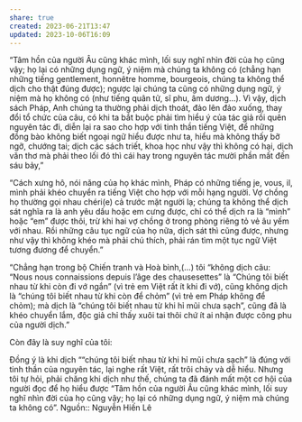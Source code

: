 ```yaml
---
share: true
created: 2023-06-21T13:47
updated: 2023-10-06T16:09
---
```


“Tâm hồn của người Âu cũng khác mình, lối suy nghĩ nhìn đời của họ cũng vậy; họ lại có những dụng ngữ, ý niệm mà chúng ta không có (chẳng hạn những tiếng gentlement, honnêtre homme, bourgeois, chúng ta không thể dịch cho thật đúng được); ngược lại chúng ta cũng có những dụng ngữ, ý niệm mà họ không có (như tiếng quân tử, sĩ phu, âm dương…). Vì vậy, dịch sách Pháp, Anh chúng ta thường phải dịch thoát, đảo lên đảo xuống, thay đổi tổ chức của câu, có khi ta bắt buộc phải tìm hiểu ý của tác giả rồi quên nguyên tác đi, diễn lại ra sao cho hợp với tinh thần tiếng Việt, để những đồng bào không biết ngoại ngữ hiểu được như ta, hiểu mà không thấy bỡ ngỡ, chướng tai; dịch các sách triết, khoa học như vậy thì không có hại, dịch văn thơ mà phải theo lối đó thì cái hay trong nguyên tác mười phần mất đến sáu bảy,”

“Cách xưng hô, nói năng của họ khác mình, Pháp có những tiếng je, vous, il, mình phải khéo chuyển ra tiếng Việt cho hợp với mỗi hạng người. Vợ chồng họ thường gọi nhau chéri(e) cả trước mặt người lạ; chúng ta không thể dịch sát nghĩa ra là anh yêu dấu hoặc em cưng được, chỉ có thể dịch ra là “mình” hoặc “em” được thôi, trừ khi hai vợ chồng ở trong phòng riêng tỏ vẻ âu yếm với nhau. Rồi những câu tục ngữ của họ nữa, dịch sát thì cũng được, nhưng như vậy thì không khéo mà phải chú thích, phải rán tìm một tục ngữ Việt tương đương để chuyển.”

“Chẳng hạn trong bộ Chiến tranh và Hoà bình,(…) tôi “không dịch câu: “Nous nous connaissions depuis l’âge des chausesettes” là “Chúng tôi biết nhau từ khi còn đi vớ ngắn” (vì trẻ em Việt rất ít khi đi vớ), cũng không dịch là “chúng tôi biết nhau từ khi còn để chỏm” (vì trẻ em Pháp không để chỏm); mà dịch là “chúng tôi biết nhau từ khi hỉ mũi chưa sạch”, cũng đã là khéo chuyển lắm, độc giả chỉ thấy xuôi tai thôi chứ ít ai nhận được công phu của người dịch.”

Còn đây là suy nghĩ của tôi:

Đồng ý là khi dịch ““chúng tôi biết nhau từ khi hỉ mũi chưa sạch” là đúng với tinh thần của nguyên tác, lại nghe rất Việt, rất trôi chảy và dễ hiểu. Nhưng tôi tự hỏi, phải chăng khi dịch như thế, chúng ta đã đánh mất một cơ hội của người đọc để họ hiểu được “Tâm hồn của người Âu cũng khác mình, lối suy nghĩ nhìn đời của họ cũng vậy; họ lại có những dụng ngữ, ý niệm mà chúng ta không có”.
Nguồn:: Nguyễn Hiến Lê
